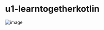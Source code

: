 # u1-learntogetherkotlin

![image](https://github.com/user-attachments/assets/e7c93b18-7d7a-40da-bf86-e4a2d0ed81de)
